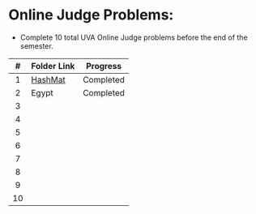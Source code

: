 # Online Judge Problems:

- Complete 10 total UVA Online Judge problems before the end of the semester.

| # | Folder Link                                                                                  | Progress  |
| :-: | -------------------------------------------------------------------------------------------- | --------- |
| 1 | [HashMat](https://github.com/dmreyescoy03/4883-PrgmTech-Reyes-Coy/tree/main/EasyBreezy/HashMat) | Completed |
| 2 | Egypt                                                                                        | Completed |
| 3 |                                                                                              |           |
| 4 | []()                                                                                         |           |
| 5 | []()                                                                                         |           |
| 6 | []()                                                                                         |           |
| 7 | []()                                                                                         |           |
| 8 |                                                                                              |           |
| 9 |                                                                                              |           |
| 10 |                                                                                              |           |
